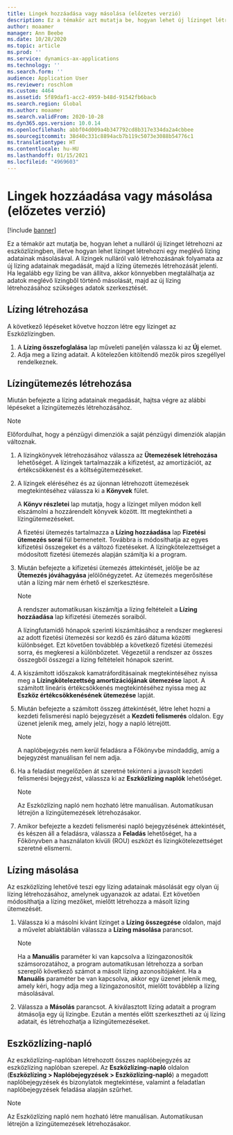 ```yaml
---
title: Lingek hozzáadása vagy másolása (előzetes verzió)
description: Ez a témakör azt mutatja be, hogyan lehet új lízinget létrehozni az eszközlízingben való adatok megadásával vagy egy meglévő lízing adatainak másolásával.
author: moaamer
manager: Ann Beebe
ms.date: 10/28/2020
ms.topic: article
ms.prod: ''
ms.service: dynamics-ax-applications
ms.technology: ''
ms.search.form: ''
audience: Application User
ms.reviewer: roschlom
ms.custom: 4464
ms.assetid: 5f89daf1-acc2-4959-b48d-91542fb6bacb
ms.search.region: Global
ms.author: moaamer
ms.search.validFrom: 2020-10-28
ms.dyn365.ops.version: 10.0.14
ms.openlocfilehash: abbf04d009a4b347792cd8b317e334da2a4cbbee
ms.sourcegitcommit: 38d40c331c8894acb7b119c5073e3088b54776c1
ms.translationtype: HT
ms.contentlocale: hu-HU
ms.lasthandoff: 01/15/2021
ms.locfileid: "4969603"
---
```

# <a name="add-or-copy-leases-preview"></a>Lingek hozzáadása vagy másolása (előzetes verzió)

[!include [banner](../includes/banner.md)]

Ez a témakör azt mutatja be, hogyan lehet a nulláról új lízinget létrehozni az eszközlízingben, illetve hogyan lehet lízinget létrehozni egy meglévő lízing adatainak másolásával. A lízingek nulláról való létrehozásának folyamata az új lízing adatainak megadását, majd a lízing ütemezés létrehozását jelenti. Ha legalább egy lízing be van állítva, akkor könnyebben megtalálhatja az adatok meglévő lízingből történő másolását, majd az új lízing létrehozásához szükséges adatok szerkesztését.

## <a name="create-a-lease"></a>Lízing létrehozása

A következő lépéseket követve hozzon létre egy lízinget az Eszközlízingben.

1. A **Lízing összefoglalása** lap műveleti paneljén válassza ki az **Új** elemet.
2. Adja meg a lízing adatait. A kötelezően kitöltendő mezők piros szegéllyel rendelkeznek.

## <a name="create-a-lease-schedule"></a>Lízingütemezés létrehozása

Miután befejezte a lízing adatainak megadását, hajtsa végre az alábbi lépéseket a lízingütemezés létrehozásához.

> [!NOTE]
> Előfordulhat, hogy a pénzügyi dimenziók a saját pénzügyi dimenziók alapján változnak.

1. A lízingkönyvek létrehozásához válassza az **Ütemezések létrehozása** lehetőséget. A lízingek tartalmazzák a kifizetést, az amortizációt, az értékcsökkenést és a költségütemezéseket.
2. A lízingek eléréséhez és az újonnan létrehozott ütemezések megtekintéséhez válassza ki a **Könyvek** fület.

    A **Könyv részletei** lap mutatja, hogy a lízinget milyen módon kell elszámolni a hozzárendelt könyvek között. Itt megtekintheti a lízingütemezéseket.

    A fizetési ütemezés tartalmazza a **Lízing hozzáadása** lap **Fizetési ütemezés sorai** fül bemeneteit. Továbbra is módosíthatja az egyes kifizetési összegeket és a változó fizetéseket. A lízingkötelezettséget a módosított fizetési ütemezés alapján számítja ki a program.

4. Miután befejezte a kifizetési ütemezés áttekintését, jelölje be az **Ütemezés jóváhagyása** jelölőnégyzetet. Az ütemezés megerősítése után a lízing már nem érhető el szerkesztésre.

    > [!NOTE]
    > A rendszer automatikusan kiszámítja a lízing feltételeit a **Lízing hozzáadása** lap kifizetési ütemezés soraiból.
    >
    > A lízingfutamidő hónapok szerinti kiszámításához a rendszer megkeresi az adott fizetési ütemezési sor kezdő és záró dátuma közötti különbséget. Ezt követően továbblép a következő fizetési ütemezési sorra, és megkeresi a különbözetet. Végezetül a rendszer az összes összegből összegzi a lízing feltételeit hónapok szerint.

5. A kiszámított időszakok kamatráfordításainak megtekintéséhez nyissa meg a **Lízingkötelezettség amortizációjának ütemezése** lapot. A számított lineáris értékcsökkenés megtekintéséhez nyissa meg az **Eszköz értékcsökkenésének ütemezése** lapját.
6. Miután befejezte a számított összeg áttekintését, létre lehet hozni a kezdeti felismerési napló bejegyzését a **Kezdeti felismerés** oldalon. Egy üzenet jelenik meg, amely jelzi, hogy a napló létrejött.

    > [!NOTE]
    > A naplóbejegyzés nem kerül feladásra a Főkönyvbe mindaddig, amíg a bejegyzést manuálisan fel nem adja.

7. Ha a feladást megelőzően át szeretné tekinteni a javasolt kezdeti felismerési bejegyzést, válassza ki az **Eszközlízing naplók** lehetőséget.

    > [!NOTE]
    > Az Eszközlízing napló nem hozható létre manuálisan. Automatikusan létrejön a lízingütemezések létrehozásakor.

8. Amikor befejezte a kezdeti felismerési napló bejegyzésének áttekintését, és készen áll a feladásra, válassza a **Feladás** lehetőséget, ha a Főkönyvben a használaton kívüli (ROU) eszközt és lízingkötelezettséget szeretné elismerni.

## <a name="copy-a-lease"></a>Lízing másolása

Az eszközlízing lehetővé teszi egy lízing adatainak másolását egy olyan új lízing létrehozásához, amelynek ugyanazok az adatai. Ezt követően módosíthatja a lízing mezőket, mielőtt létrehozza a másolt lízing ütemezését.

1. Válassza ki a másolni kívánt lízinget a **Lízing összegzése** oldalon, majd a művelet ablaktáblán válassza a **Lízing másolása** parancsot.

    > [!NOTE]
    > Ha a **Manuális** paraméter ki van kapcsolva a lízingazonosítók számsorozatához, a program automatikusan létrehozza a sorban szereplő következő számot a másolt lízing azonosítójaként. Ha a **Manuális** paraméter be van kapcsolva, akkor egy üzenet jelenik meg, amely kéri, hogy adja meg a lízingazonosítót, mielőtt továbblép a lízing másolásával.

2. Válassza a **Másolás** parancsot. A kiválasztott lízing adatait a program átmásolja egy új lízingbe. Ezután a mentés előtt szerkesztheti az új lízing adatait, és létrehozhatja a lízingütemezéseket.

## <a name="asset-leasing-journal"></a>Eszközlízing-napló

Az eszközlízing-naplóban létrehozott összes naplóbejegyzés az eszközlízing naplóban szerepel. Az **Eszközlízing-napló** oldalon (**Eszközlízing \> Naplóbejegyzések \> Eszközlízing-napló**) a megadott naplóbejegyzések és bizonylatok megtekintése, valamint a feladatlan naplóbejegyzések feladása alapján szűrhet.

> [!NOTE]
> Az Eszközlízing napló nem hozható létre manuálisan. Automatikusan létrejön a lízingütemezések létrehozásakor.

